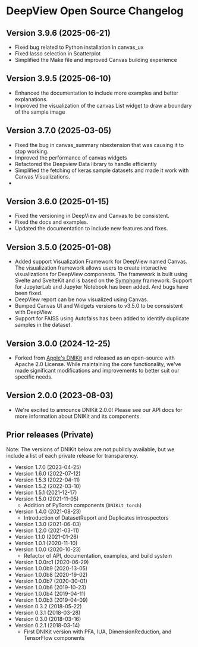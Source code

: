 DeepView Open Source Changelog
==============================

Version 3.9.6 (2025-06-21)
--------------------------
- Fixed bug related to Python installation in canvas_ux
- Fixed lasso selection in Scatterplot
- Simplified the Make file and improved Canvas building experience


Version 3.9.5 (2025-06-10)
--------------------------
- Enhanced the documentation to include more examples and better explanations.
- Improved the visualization of the canvas List widget to draw a boundary of the sample image


Version 3.7.0 (2025-03-05)
--------------------------
- Fixed the bug in canvas_summary nbextension that was causing it to stop working.
- Improved the performance of canvas widgets
- Refactored the Deepview Data library to handle efficiently
- Simplified the fetching of keras sample datasets and made it work with Canvas Visualizations.
- 

Version 3.6.0 (2025-01-15)
--------------------------
- Fixed the versioning in DeepView and Canvas to be consistent.
- Fixed the docs and examples.
- Updated the documentation to include new features and fixes.


Version 3.5.0 (2025-01-08)
--------------------------
- Added support Visualization Framework for DeepView named Canvas. The visualization framework allows users to create interactive visualizations for DeepView components. The framework is built using Svelte and SvelteKit and is based on the [Symphony](https://github.com/apple/ml-symphony) framework. Support for JupyterLab and Jupyter Notebook has been added. And bugs have been fixed.
- DeepView report can be now visualized using Canvas.
- Bumped Canvas UI and Widgets versions to v3.5.0 to be conssistent with DeepView.
- Support for FAISS using Autofaiss has been added to identify duplicate samples in the dataset.

Version 3.0.0 (2024-12-25)
--------------------------
- Forked from [Apple's DNIKit](https://github.com/apple/dnikit) and released as an open-source with Apache 2.0 License. While maintaining the core functionality, we've made significant modifications and improvements to better suit our specific needs. 

Version 2.0.0 (2023-08-03)
--------------------------
- We're excited to announce DNIKit 2.0.0! Please see our API docs for more information about DNIKit and its components.

Prior releases (Private)
------------------------
Note: The versions of DNIKit below are not publicly available,
but we include a list of each private release for transparency.

- Version 1.7.0 (2023-04-25)
- Version 1.6.0 (2022-07-12)
- Version 1.5.3 (2022-04-11)
- Version 1.5.2 (2022-03-10)
- Version 1.5.1 (2021-12-17)
- Version 1.5.0 (2021-11-05)
  - Addition of PyTorch components (``DNIKit_torch``)
- Version 1.4.0 (2021-08-23)
  - Introduction of DatasetReport and Duplicates introspectors
- Version 1.3.0 (2021-06-03)
- Version 1.2.0 (2021-03-11)
- Version 1.1.0 (2021-01-26)
- Version 1.0.1 (2020-11-10)
- Version 1.0.0 (2020-10-23)
  - Refactor of API, documentation, examples, and build system
- Version 1.0.0rc1 (2020-06-29)
- Version 1.0.0b9 (2020-13-05)
- Version 1.0.0b8 (2020-19-02)
- Version 1.0.0b7 (2020-30-01)
- Version 1.0.0b6 (2019-10-23)
- Version 1.0.0b4 (2019-04-11)
- Version 1.0.0b3 (2019-04-09)
- Version 0.3.2 (2018-05-22)
- Version 0.3.1 (2018-03-28)
- Version 0.3.0 (2018-03-16)
- Version 0.2.1 (2018-03-14)
  - First DNIKit version with PFA, IUA, DimensionReduction, and TensorFlow components

